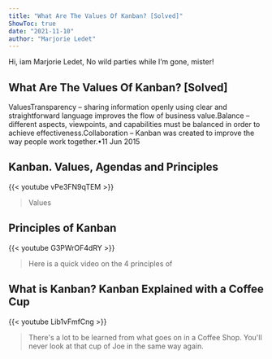 ```yaml
---
title: "What Are The Values Of Kanban? [Solved]"
ShowToc: true 
date: "2021-11-10"
author: "Marjorie Ledet" 
---
```


Hi, iam Marjorie Ledet, No wild parties while I’m gone, mister!
## What Are The Values Of Kanban? [Solved]
ValuesTransparency – sharing information openly using clear and straightforward language improves the flow of business value.Balance – different aspects, viewpoints, and capabilities must be balanced in order to achieve effectiveness.Collaboration – Kanban was created to improve the way people work together.•11 Jun 2015

## Kanban. Values, Agendas and Principles
{{< youtube vPe3FN9qTEM >}}
>Values

## Principles of Kanban
{{< youtube G3PWrOF4dRY >}}
>Here is a quick video on the 4 principles of 

## What is Kanban? Kanban Explained with a Coffee Cup
{{< youtube Lib1vFmfCng >}}
>There's a lot to be learned from what goes on in a Coffee Shop. You'll never look at that cup of Joe in the same way again.

